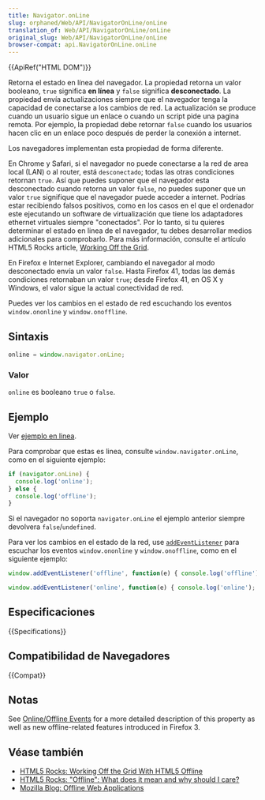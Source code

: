 ```yaml
---
title: Navigator.onLine
slug: orphaned/Web/API/NavigatorOnLine/onLine
translation_of: Web/API/NavigatorOnLine/onLine
original_slug: Web/API/NavigatorOnLine/onLine
browser-compat: api.NavigatorOnLine.onLine
---
```


{{ApiRef("HTML DOM")}}

Retorna el estado en línea del navegador. La propiedad retorna un valor booleano, `true` significa **en línea** y `false` significa **desconectado**. La propiedad envía actualizaciones siempre que el navegador tenga la capacidad de conectarse a los cambios de red. La actualización se produce cuando un usuario sigue un enlace o cuando un script pide una pagina remota. Por ejemplo, la propiedad debe retornar `false` cuando los usuarios hacen clic en un enlace poco después de perder la conexión a internet.

Los navegadores implementan esta propiedad de forma diferente.

En Chrome y Safari, si el navegador no puede conectarse a la red de area local (LAN) o al router, está `desconectado`; todas las otras condiciones retornan `true`. Así que puedes suponer que el navegador esta desconectado cuando retorna un valor `false`, no puedes suponer que un valor `true` signifique que el navegador puede acceder a internet. Podrías estar recibiendo falsos positivos, como en los casos en el que el ordenador este ejecutando un software de virtualización que tiene los adaptadores ethernet virtuales siempre "conectados". Por lo tanto, si tu quieres determinar el estado en linea de el navegador, tu debes desarrollar medios adicionales para comprobarlo. Para más información, consulte el artículo HTML5 Rocks article, [Working Off the Grid](http://www.html5rocks.com/en/mobile/workingoffthegrid.html).

En Firefox e Internet Explorer, cambiando el navegador al modo desconectado envía un valor `false`. Hasta Firefox 41, todas las demás condiciones retornaban un valor `true`; desde Firefox 41, en OS X y Windows, el valor sigue la actual conectividad de red.

Puedes ver los cambios en el estado de red escuchando los eventos `window.ononline` y `window.onoffline`.

## Sintaxis

```js
online = window.navigator.onLine;
```

### Valor

`online` es booleano `true` o `false`.

## Ejemplo

Ver [ejemplo en linea](http://html5-demos.appspot.com/static/navigator.onLine.html).

Para comprobar que estas es linea, consulte `window.navigator.onLine`, como en el siguiente ejemplo:

```js
if (navigator.onLine) {
  console.log('online');
} else {
  console.log('offline');
}
```

Si el navegador no soporta `navigator.onLine` el ejemplo anterior siempre devolvera `false`/`undefined`.

Para ver los cambios en el estado de la red, use [`addEventListener`](/es/docs/Web/API/EventTarget/addEventListener) para escuchar los eventos `window.ononline` y `window.onoffline`, como en el siguiente ejemplo:

```js
window.addEventListener('offline', function(e) { console.log('offline'); });

window.addEventListener('online', function(e) { console.log('online'); });
```

## Especificaciones

{{Specifications}}

## Compatibilidad de Navegadores

{{Compat}}

## Notas

See [Online/Offline Events‎](/es/docs/Online_and_offline_events) for a more detailed description of this property as well as new offline-related features introduced in Firefox 3.

## Véase también

- [HTML5 Rocks: Working Off the Grid With HTML5 Offline](http://www.html5rocks.com/en/mobile/workingoffthegrid.html)
- [HTML5 Rocks: "Offline": What does it mean and why should I care?](http://www.html5rocks.com/en/tutorials/offline/whats-offline/)
- [Mozilla Blog: Offline Web Applications](http://hacks.mozilla.org/2010/01/offline-web-applications/)
